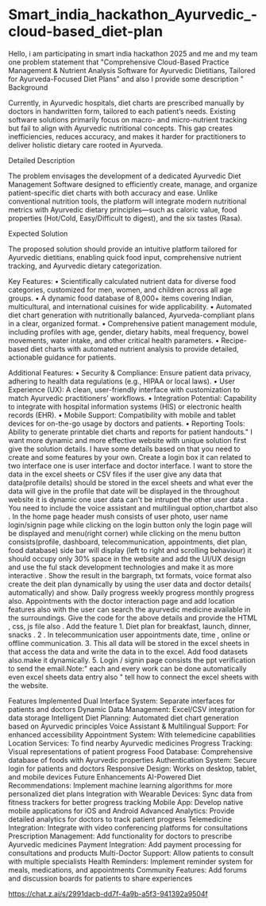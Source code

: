 # Smart_india_hackathon_Ayurvedic_-cloud-based_diet-plan

Hello, i am participating in smart india hackathon 2025 and me and my team one problem statement that "Comprehensive Cloud-Based Practice Management & Nutrient Analysis Software for Ayurvedic Dietitians, Tailored for Ayurveda-Focused Diet Plans"  and also I provide some description "
Background

Currently, in Ayurvedic hospitals, diet charts are prescribed manually by doctors in handwritten form, tailored to each patient’s needs. Existing software solutions primarily focus on macro- and micro-nutrient tracking but fail to align with Ayurvedic nutritional concepts. This gap creates inefficiencies, reduces accuracy, and makes it harder for practitioners to deliver holistic dietary care rooted in Ayurveda.

Detailed Description

The problem envisages the development of a dedicated Ayurvedic Diet Management Software designed to efficiently create, manage, and organize patient-specific diet charts with both accuracy and ease. Unlike conventional nutrition tools, the platform will integrate modern nutritional metrics with Ayurvedic dietary principles—such as caloric value, food properties (Hot/Cold, Easy/Difficult to digest), and the six tastes (Rasa).

Expected Solution

The proposed solution should provide an intuitive platform tailored for Ayurvedic dietitians, enabling quick food input, comprehensive nutrient tracking, and Ayurvedic dietary categorization.

Key Features:
• Scientifically calculated nutrient data for diverse food categories, customized for men, women, and children across all age groups.
• A dynamic food database of 8,000+ items covering Indian, multicultural, and international cuisines for wide applicability.
• Automated diet chart generation with nutritionally balanced, Ayurveda-compliant plans in a clear, organized format.
• Comprehensive patient management module, including profiles with age, gender, dietary habits, meal frequency, bowel movements, water intake, and other critical health parameters.
• Recipe-based diet charts with automated nutrient analysis to provide detailed, actionable guidance for patients.

Additional Features:
• Security & Compliance: Ensure patient data privacy, adhering to health data regulations (e.g., HIPAA or local laws).
• User Experience (UX): A clean, user-friendly interface with customization to match Ayurvedic practitioners’ workflows.
• Integration Potential: Capability to integrate with hospital information systems (HIS) or electronic health records (EHR).
• Mobile Support: Compatibility with mobile and tablet devices for on-the-go usage by doctors and patients.
• Reporting Tools: Ability to generate printable diet charts and reports for patient handouts." I want  more dynamic and more effective website with unique solution first give the solution details.   I have some details based on that you need to create and some features by your own. Create a login box it can related to two interface one is user interface and doctor interface.  I want to store the data in the excel sheets or CSV files if the user give any  data that data(profile details) should be stored in the excel sheets and what ever the data will give in the profile that date will be displayed in the throughout website it is dynamic one user data can't be intrupet the other user data . You need to include the voice assistant and multilingual option,chartbot also . In the home page header mush consists of user photo, user name login/signin page while clicking on the login button only the login page will be displayed and menu(right corner) while clicking on the menu button consists(profile, dashboard, telecommunication, appointments, diet plan, food database) side bar will display (left to right and scrolling behaviour)  it should occupy only 30% space in the website and add the UI/UX design and use the ful stack development technologies and make it as more interactive . Show the result in the bargraph, txt formats, voice format also create the deit plan dynamically by using the user data and doctor details( automatically) and show. Daily progress weekly progress monthly progress also. Appointments with the doctor interaction page and add location features also with the user can search the ayurvedic medicine available in the surroundings. Give the code for the above details and provide the HTML , css, js file also . Add the feature 1. Diet plan for breakfast, launch, dinner, snacks . 2 . In telecommunication user appointments date, time , online or offline communication. 3. This all data will be stored in the excel sheets in that access the data and write the data in to the excel. Add food datasets also.make it dynamically.    5. Login / signin page consists the ppt verification to send the  email.Note:" each and every work can be done automatically even excel sheets data entry also " tell how to connect the excel sheets with the website. 





Features Implemented
Dual Interface System: Separate interfaces for patients and doctors
Dynamic Data Management: Excel/CSV integration for data storage
Intelligent Diet Planning: Automated diet chart generation based on Ayurvedic principles
Voice Assistant & Multilingual Support: For enhanced accessibility
Appointment System: With telemedicine capabilities
Location Services: To find nearby Ayurvedic medicines
Progress Tracking: Visual representations of patient progress
Food Database: Comprehensive database of foods with Ayurvedic properties
Authentication System: Secure login for patients and doctors
Responsive Design: Works on desktop, tablet, and mobile devices
Future Enhancements
AI-Powered Diet Recommendations: Implement machine learning algorithms for more personalized diet plans
Integration with Wearable Devices: Sync data from fitness trackers for better progress tracking
Mobile App: Develop native mobile applications for iOS and Android
Advanced Analytics: Provide detailed analytics for doctors to track patient progress
Telemedicine Integration: Integrate with video conferencing platforms for consultations
Prescription Management: Add functionality for doctors to prescribe Ayurvedic medicines
Payment Integration: Add payment processing for consultations and products
Multi-Doctor Support: Allow patients to consult with multiple specialists
Health Reminders: Implement reminder system for meals, medications, and appointments
Community Features: Add forums and discussion boards for patients to share experiences



https://chat.z.ai/s/2991dacb-dd7f-4a9b-a5f3-941392a9504f

